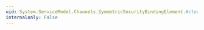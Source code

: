 ```yaml
---
uid: System.ServiceModel.Channels.SymmetricSecurityBindingElement.#ctor
internalonly: False
---
```


